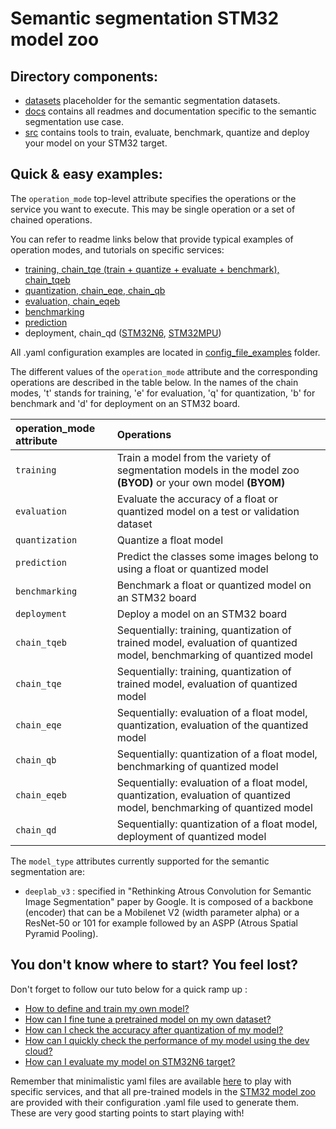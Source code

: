 # Semantic segmentation STM32 model zoo


## Directory components:
* [datasets](./docs/README_DATASETS.md) placeholder for the semantic segmentation datasets.
* [docs](./docs/) contains all readmes and documentation specific to the semantic segmentation use case.
* [src](./docs/README_OVERVIEW.md) contains tools to train, evaluate, benchmark, quantize and deploy your model on your STM32 target.

## Quick & easy examples:
The `operation_mode` top-level attribute specifies the operations or the service you want to execute. This may be single operation or a set of chained operations.

You can refer to readme links below that provide typical examples of operation modes, and tutorials on specific services:

   - [training, chain_tqe (train + quantize + evaluate + benchmark), chain_tqeb](./docs/README_TRAINING.md)
   - [quantization, chain_eqe, chain_qb](./docs/README_QUANTIZATION.md)
   - [evaluation, chain_eqeb](./docs/README_EVALUATION.md)
   - [benchmarking](./docs/README_BENCHMARKING.md)
   - [prediction](./docs/README_PREDICTION.md)
   - deployment, chain_qd ([STM32N6](./docs/README_DEPLOYMENT_STM32N6.md), [STM32MPU](./docs/README_DEPLOYMENT_MPU.md))

All .yaml configuration examples are located in [config_file_examples](./src/config_file_examples/) folder.

The different values of the `operation_mode` attribute and the corresponding operations are described in the table below. In the names of the chain modes, 't' stands for training, 'e' for evaluation, 'q' for quantization, 'b' for benchmark and 'd' for deployment on an STM32 board.

| operation_mode attribute | Operations                                                                                                                                           |
|:---------------------------|:-----------------------------------------------------------------------------------------------------------------------------------------------------|
| `training`| Train a model from the variety of segmentation models in the model zoo **(BYOD)** or your own model **(BYOM)**                                       |
| `evaluation` | Evaluate the accuracy of a float or quantized model on a test or validation dataset                                                                  |
| `quantization` | Quantize a float model                                                                                                                               |
| `prediction`   | Predict the classes some images belong to using a float or quantized model                                                                           |
| `benchmarking` | Benchmark a float or quantized model on an STM32 board                                                                                               |
| `deployment`   | Deploy a model on an STM32 board                                                                                                                     |
| `chain_tqeb`  | Sequentially: training, quantization of trained model, evaluation of quantized model, benchmarking of quantized model |
| `chain_tqe`    | Sequentially: training, quantization of trained model, evaluation of quantized model                                                                 |
| `chain_eqe`    | Sequentially: evaluation of a float model,  quantization, evaluation of the quantized model                                                          |
| `chain_qb`     | Sequentially: quantization of a float model, benchmarking of quantized model                                                                         |
| `chain_eqeb`   | Sequentially: evaluation of a float model,  quantization, evaluation of quantized model, benchmarking of quantized model                             |
| `chain_qd`     | Sequentially: quantization of a float model, deployment of quantized model                                                                           |

The `model_type` attributes currently supported for the semantic segmentation are:
- `deeplab_v3` : specified in "Rethinking Atrous Convolution for Semantic Image Segmentation" paper by Google.
It is composed of a backbone (encoder) that can be a Mobilenet V2 (width parameter alpha) or a ResNet-50 or 101 for example followed by an ASPP (Atrous Spatial Pyramid Pooling).


## You don't know where to start? You feel lost?
Don't forget to follow our tuto below for a quick ramp up : 
* [How to define and train my own model?](./docs/tuto/how_to_define_and_train_my_own_model.md)
* [How can I fine tune a pretrained model on my own dataset?](./docs/tuto/how_to_finetune_a_model_zoo_model_on_my_own_dataset.md)
* [How can I check the accuracy after quantization of my model?](./docs/tuto/how_to_compare_the_accuracy_after_quantization_of_my_model.md)
* [How can I quickly check the performance of my model using the dev cloud?](./docs/tuto/how_to_quickly_benchmark_the_performances_of_a_model.md)
* [How can I evaluate my model on STM32N6 target?](./docs/tuto/how_to_evaluate_my_model_on_stm32n6_target.md)

Remember that minimalistic yaml files are available [here](./src/config_file_examples/) to play with specific services, and that all pre-trained models in the [STM32 model zoo](https://github.com/STMicroelectronics/stm32ai-modelzoo/) are provided with their configuration .yaml file used to generate them. These are very good starting points to start playing with!

